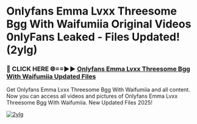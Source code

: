 # Onlyfans Emma Lvxx Threesome Bgg With Waifumiia Original Videos 0nlyFans Leaked - Files Updated! (2ylg)

<h3>🔴 CLICK HERE 🌐==►► <a href="https://tinyurl.com/2jnfzry5" rel="nofollow">Onlyfans Emma Lvxx Threesome Bgg With Waifumiia Updated Files</a></h3>

Get Onlyfans Emma Lvxx Threesome Bgg With Waifumiia and all content. Now you can access all videos and pictures of Onlyfans Emma Lvxx Threesome Bgg With Waifumiia. New Updated Files 2025!

[![2ylg](https://i.imgur.com/GyGTBgg.gif)](https://tinyurl.com/2jnfzry5)

